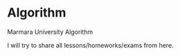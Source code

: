 # Algorithm
Marmara University Algorithm

I will try to share all lessons/homeworks/exams from here.
